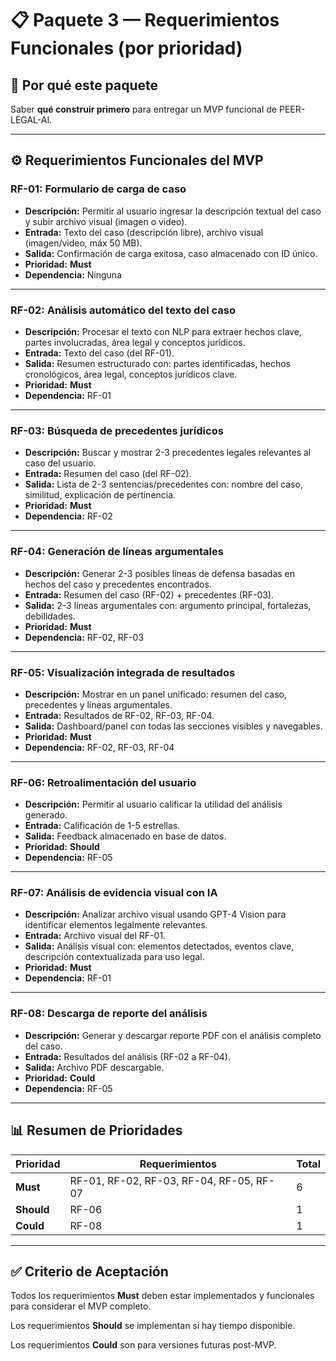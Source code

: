 # 📋 Paquete 3 — Requerimientos Funcionales (por prioridad)

## 🎯 Por qué este paquete

Saber **qué construir primero** para entregar un MVP funcional de PEER-LEGAL-AI.

---

## ⚙️ Requerimientos Funcionales del MVP

### **RF-01: Formulario de carga de caso**

- **Descripción:** Permitir al usuario ingresar la descripción textual del caso y subir archivo visual (imagen o video).
- **Entrada:** Texto del caso (descripción libre), archivo visual (imagen/video, máx 50 MB).
- **Salida:** Confirmación de carga exitosa, caso almacenado con ID único.
- **Prioridad:** **Must**
- **Dependencia:** Ninguna

---

### **RF-02: Análisis automático del texto del caso**

- **Descripción:** Procesar el texto con NLP para extraer hechos clave, partes involucradas, área legal y conceptos jurídicos.
- **Entrada:** Texto del caso (del RF-01).
- **Salida:** Resumen estructurado con: partes identificadas, hechos cronológicos, área legal, conceptos jurídicos clave.
- **Prioridad:** **Must**
- **Dependencia:** RF-01

---

### **RF-03: Búsqueda de precedentes jurídicos**

- **Descripción:** Buscar y mostrar 2-3 precedentes legales relevantes al caso del usuario.
- **Entrada:** Resumen del caso (del RF-02).
- **Salida:** Lista de 2-3 sentencias/precedentes con: nombre del caso, similitud, explicación de pertinencia.
- **Prioridad:** **Must**
- **Dependencia:** RF-02

---

### **RF-04: Generación de líneas argumentales**

- **Descripción:** Generar 2-3 posibles líneas de defensa basadas en hechos del caso y precedentes encontrados.
- **Entrada:** Resumen del caso (RF-02) + precedentes (RF-03).
- **Salida:** 2-3 líneas argumentales con: argumento principal, fortalezas, debilidades.
- **Prioridad:** **Must**
- **Dependencia:** RF-02, RF-03

---

### **RF-05: Visualización integrada de resultados**

- **Descripción:** Mostrar en un panel unificado: resumen del caso, precedentes y líneas argumentales.
- **Entrada:** Resultados de RF-02, RF-03, RF-04.
- **Salida:** Dashboard/panel con todas las secciones visibles y navegables.
- **Prioridad:** **Must**
- **Dependencia:** RF-02, RF-03, RF-04

---

### **RF-06: Retroalimentación del usuario**

- **Descripción:** Permitir al usuario calificar la utilidad del análisis generado.
- **Entrada:** Calificación de 1-5 estrellas.
- **Salida:** Feedback almacenado en base de datos.
- **Prioridad:** **Should**
- **Dependencia:** RF-05

---

### **RF-07: Análisis de evidencia visual con IA**

- **Descripción:** Analizar archivo visual usando GPT-4 Vision para identificar elementos legalmente relevantes.
- **Entrada:** Archivo visual del RF-01.
- **Salida:** Análisis visual con: elementos detectados, eventos clave, descripción contextualizada para uso legal.
- **Prioridad:** **Must**
- **Dependencia:** RF-01

---

### **RF-08: Descarga de reporte del análisis**

- **Descripción:** Generar y descargar reporte PDF con el análisis completo del caso.
- **Entrada:** Resultados del análisis (RF-02 a RF-04).
- **Salida:** Archivo PDF descargable.
- **Prioridad:** **Could**
- **Dependencia:** RF-05

---

## 📊 Resumen de Prioridades

| Prioridad | Requerimientos | Total |
|-----------|----------------|-------|
| **Must** | RF-01, RF-02, RF-03, RF-04, RF-05, RF-07 | 6 |
| **Should** | RF-06 | 1 |
| **Could** | RF-08 | 1 |

---

## ✅ Criterio de Aceptación

Todos los requerimientos **Must** deben estar implementados y funcionales para considerar el MVP completo.

Los requerimientos **Should** se implementan si hay tiempo disponible.

Los requerimientos **Could** son para versiones futuras post-MVP.

